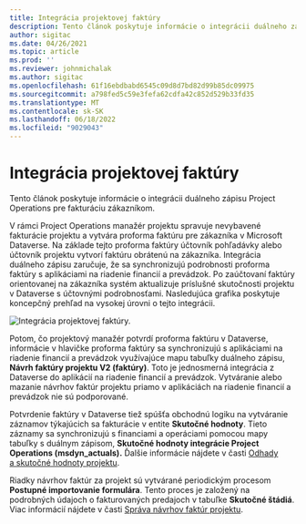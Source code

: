 ```yaml
---
title: Integrácia projektovej faktúry
description: Tento článok poskytuje informácie o integrácii duálneho zápisu Project Operations pre fakturáciu zákazníkom.
author: sigitac
ms.date: 04/26/2021
ms.topic: article
ms.prod: ''
ms.reviewer: johnmichalak
ms.author: sigitac
ms.openlocfilehash: 61f16ebdbabd6545c09d8d7bd82d99b85dc09975
ms.sourcegitcommit: a798fed5c59e3fefa62cdfa42c852d529b33fd35
ms.translationtype: MT
ms.contentlocale: sk-SK
ms.lasthandoff: 06/18/2022
ms.locfileid: "9029043"
---
```

# <a name="project-invoice-integration"></a>Integrácia projektovej faktúry

Tento článok poskytuje informácie o integrácii duálneho zápisu Project Operations pre fakturáciu zákazníkom.

V rámci Project Operations manažér projektu spravuje nevybavené fakturácie projektu a vytvára proforma faktúru pre zákazníka v Microsoft Dataverse. Na základe tejto proforma faktúry účtovník pohľadávky alebo účtovník projektu vytvorí faktúru obrátenú na zákazníka. Integrácia duálneho zápisu zaručuje, že sa synchronizujú podrobnosti proforma faktúry s aplikáciami na riadenie financií a prevádzok. Po zaúčtovaní faktúry orientovanej na zákazníka systém aktualizuje príslušné skutočnosti projektu v Dataverse s účtovnými podrobnosťami. Nasledujúca grafika poskytuje koncepčný prehľad na vysokej úrovni o tejto integrácii.

   ![Integrácia projektovej faktúry.](./media/DW5Invoicing.png)

Potom, čo projektový manažér potvrdí proforma faktúru v Dataverse, informácie v hlavičke proforma faktúry sa synchronizujú s aplikáciami na riadenie financií a prevádzok využívajúce mapu tabuľky duálneho zápisu, **Návrh faktúry projektu V2 (faktúry)**. Toto je jednosmerná integrácia z Dataverse do aplikácií na riadenie financií a prevádzok. Vytváranie alebo mazanie návrhov faktúr projektu priamo v aplikáciách na riadenie financií a prevádzok nie sú podporované.

Potvrdenie faktúry v Dataverse tiež spúšťa obchodnú logiku na vytváranie záznamov týkajúcich sa fakturácie v entite **Skutočné hodnoty**. Tieto záznamy sa synchronizujú s financiami a operáciami pomocou mapy tabuľky s duálnym zápisom, **Skutočné hodnoty integrácie Project Operations (msdyn\_actuals).** Ďalšie informácie nájdete v časti [Odhady a skutočné hodnoty projektu](resource-dual-write-estimates-actuals.md). 

Riadky návrhov faktúr za projekt sú vytvárané periodickým procesom **Postupné importovanie formulára**. Tento proces je založený na podrobných údajoch o fakturovaných predajoch v tabuľke **Skutočné štádiá**. Viac informácií nájdete v časti [Správa návrhov faktúr projektu](../invoicing/format-update-project-invoice-proposals.md#create-project-invoice-proposals). 
